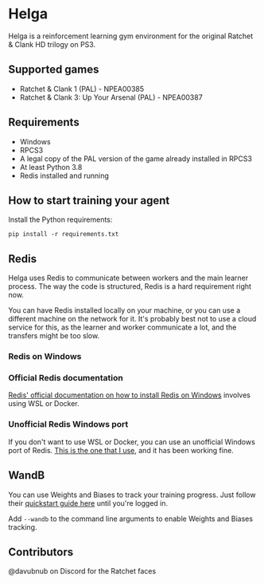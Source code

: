 # Helga
Helga is a reinforcement learning gym environment for the original Ratchet & Clank HD trilogy on PS3.

## Supported games
- Ratchet & Clank 1 (PAL) - NPEA00385
- Ratchet & Clank 3: Up Your Arsenal (PAL) - NPEA00387

## Requirements
- Windows
- RPCS3
- A legal copy of the PAL version of the game already installed in RPCS3
- At least Python 3.8
- Redis installed and running

## How to start training your agent
Install the Python requirements:
```shell
pip install -r requirements.txt
```

## Redis
Helga uses Redis to communicate between workers and the main learner process. The way the code is structured, Redis is a
hard requirement right now.  

You can have Redis installed locally on your machine, or you can use a different machine on the network for it. It's 
probably best not to use a cloud service for this, as the learner and worker communicate a lot, and the transfers might
be too slow.

### Redis on Windows
### Official Redis documentation
[Redis' official documentation on how to install Redis on Windows](https://redis.io/docs/latest/operate/oss_and_stack/install/install-redis/install-redis-on-windows/) 
involves using WSL or Docker. 

### Unofficial Redis Windows port
If you don't want to use WSL or Docker, you can use an unofficial Windows port of Redis. [This is the one that I use](https://github.com/tporadowski/redis),
and it has been working fine. 

## WandB
You can use Weights and Biases to track your training progress. Just follow their [quickstart guide here](https://docs.wandb.ai/quickstart)
until you're logged in. 

Add `--wandb` to the command line arguments to enable Weights and Biases tracking.

## Contributors
@davubnub on Discord for the Ratchet faces